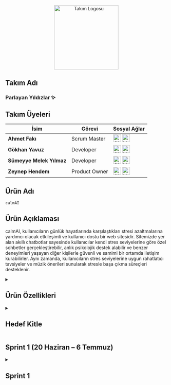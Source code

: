 <p align="center">
  <img src="assets/logo.png" alt="Takım Logosu" width="200" />
</p>

## Takım Adı
### Parlayan Yıldızlar ✨ </summary>

## Takım Üyeleri

| İsim                     | Görevi         | Sosyal Ağlar                                                                                                                       |
|--------------------------|----------------|------------------------------------------------------------------------------------------------------------------------------------|
| **Ahmet Fakı**           | Scrum Master   | <a href="https://github.com/ahmet-faki"><img src="assets/github-logo.png" alt="GitHub" width="24"/></a> <a href="https://www.linkedin.com/in/ahmetfaki/"><img src="assets/linkedin-logo.png" alt="LinkedIn" width="24"/></a>  |
| **Gökhan Yavuz**         | Developer      | <a href="https://github.com/GokhanYavuzz"><img src="assets/github-logo.png" alt="GitHub" width="24"/></a> <a href="https://www.linkedin.com/in/g%C3%B6khan-yavuz-835836280/"><img src="assets/linkedin-logo.png" alt="LinkedIn" width="24"/></a>  |
| **Sümeyye Melek Yılmaz** | Developer      | <a href="https://github.com/sumeyyemelekyilmaz"><img src="assets/github-logo.png" alt="GitHub" width="24"/></a> <a href="https://www.linkedin.com/in/smelekyilmaz/"><img src="assets/linkedin-logo.png" alt="LinkedIn" width="24"/></a>  |
| **Zeynep Hendem**        | Product Owner  | <a href="https://github.com/zeynephendem"><img src="assets/github-logo.png" alt="GitHub" width="24"/></a> <a href="https://www.linkedin.com/in/zeynephendem"><img src="assets/linkedin-logo.png" alt="LinkedIn" width="24"/></a>  |


## Ürün Adı
`calmAI`

## Ürün Açıklaması
calmAI, kullanıcıların günlük hayatlarında karşılaştıkları stresi azaltmalarına yardımcı olacak etkileşimli ve kullanıcı dostu bir web sitesidir. Sitemizde yer alan akıllı chatbotlar sayesinde kullanıcılar kendi stres seviyelerine göre özel sohbetler gerçekleştirebilir, anlık psikolojik destek alabilir ve benzer deneyimleri yaşayan diğer kişilerle güvenli ve samimi bir ortamda iletişim kurabilirler. Aynı zamanda, kullanıcıların stres seviyelerine uygun rahatlatıcı tavsiyeler ve müzik önerileri sunularak stresle başa çıkma süreçleri desteklenir.

<details>
  <summary><h2>Ürün Özellikleri</h2></summary>

- **Kişiselleştirilmiş Chatbot Sohbetleri:** Kullanıcılar, girişte yaptıkları kısa bir stres seviyesi değerlendirmesi sonrasında kendilerine en uygun sohbet botuyla eşleştirilir. Chatbotlar kullanıcının duygu durumuna duyarlı şekilde yapılandırılmış, motive edici, empatik ve yönlendirici yanıtlarla kullanıcıya eşlik eder. Sohbetler, bilgilendirici içerikler ve gevşeme tekniklerine dair önerilerle desteklenir.
  
- **Topluluk Sohbet Alanı:** Platform, kullanıcıların birbirleriyle anonim olarak sohbet edebilecekleri ve deneyimlerini paylaşabilecekleri bir topluluk alanı sunar. Bu bölümde kullanıcılar yalnız olmadıklarını hisseder, duygusal destek bulur ve başkalarının baş etme stratejilerinden ilham alabilir.
  
- **Özelleştirilmiş Tavsiyeler:** Kullanıcının stres seviyesi ve kişisel ilgi alanlarına göre sistem tarafından dinamik olarak sunulan içerikler, hem zihinsel hem de duygusal rahatlamayı destekleyecek şekilde çeşitlendirilmiştir. Bu kapsamda, anlık rahatlama sağlamaya yönelik yönlendirmeli nefes alma uygulamaları ve basit gevşeme yöntemleri içeren nefes egzersizleri sunulmaktadır. Kullanıcının içinde bulunduğu ruh hâline uygun olarak seçilen motive edici veya sakinleştirici içerikler arasında rahatlatıcı kısa yazılar ve alıntılar yer alır. Duygu durumunu dengelemeye yardımcı olacak şekilde hazırlanmış müzik listeleri ise lofi, doğa sesleri, klasik müzik, ambient ve soft pop gibi çeşitli kategorilerden oluşmaktadır. Ayrıca, kullanıcıların günlük yaşamlarında stres düzeylerini düzenli olarak azaltmalarını hedefleyen küçük ama etkili alışkanlık önerileri de platformda yer almaktadır. Bu öneriler arasında gün sonunda yürüyüş yapmak, dijital molalar vermek veya günlük tutmak gibi basit ama faydalı uygulamalar bulunmaktadır.

- **Gizlilik ve Güvenlik:** Kullanıcıların kişisel bilgileri toplanmaz. Sohbetler anonim olarak gerçekleştirilir ve tüm veri akışı kullanıcı gizliliğini koruyacak şekilde şifrelenir. Platform, güvenli bir deneyim sunmak üzere tasarlanmıştır.
  
- **Açık Kaynak Geliştirme:** calmAI, açık kaynaklı bir projedir. Yazılım geliştiriciler, tasarımcılar ve psikolojiye ilgi duyan katkıcılar, projeye GitHub üzerinden katkıda bulunabilir. Platformun sürdürülebilirliği ve gelişimi, topluluk desteğiyle ilerlemektedir.
  
</details>

<details>
<summary><h2>Hedef Kitle</h2></summary>

<p>calmAI, özellikle stresle baş etmede desteğe ihtiyaç duyan bireyleri hedeflemektedir. Yoğun iş temposuna sahip çalışanlar, sınav stresi yaşayan öğrenciler, günlük yaşamın baskılarıyla mücadele eden gençler ve yetişkinler, dijital yollarla duygusal rahatlama arayan herkes bu platformdan faydalanabilir. Teknolojiye aşina olan kullanıcıların yanı sıra sade ve sezgisel tasarımı sayesinde dijital deneyimi sınırlı olan bireyler için de erişilebilir bir yapı sunar. Kullanıcıların anonim olarak güvenli bir ortamda destek bulabilecekleri bu platform, herkesin kendi stres düzeyine uygun çözümlerle buluşmasını amaçlar.</p>

</details>


##  Sprint 1 (20 Haziran – 6 Temmuz)
<details>
  <summary><h2>Sprint 1</h2></summary>


###  Gerçekleştirilenler
- [x] Takım tanışması ve proje fikirleri beyin fırtınası
- [x] CalmAI proje fikrinin seçilmesi
- [x] Roller ve görev dağılımı yapılması
- [x] GitHub repository oluşturulması
- [x] Teknoloji yığını belirlenmesi (FastAPI, Jinja2, SQLite, OpenAI API)
- [x] Kullanıcı senaryoları planlandı
- [x] Toplantı notları ve ekran görüntüleri alındı

###  Henüz Yapılmayanlar
- [ ] Kodlama başlangıcı
- [ ] UI tasarımının oluşturulması
- [ ] Miro üzerinden dijital scrum panosu kurulması
- [ ] Prototip üretimi

---

##  Teknoloji Yığını

- Python (FastAPI)
- Jinja2 + HTML (Temel arayüz için)
- SQLite (Veri tabanı)
- OpenAI / LLM API
- Git & GitHub
- Miro (Scrum yönetimi için)
- Vercel veya Docker (Deployment planı)

---

##  Kullanıcı Senaryosu

> “Kendini bugün nasıl hissediyorsun?” sorusuyla kullanıcıya yaklaşan sistem, ruh hâlini analiz ederek yapay zekâ destekli empatik yanıtlar sunar. Geçmiş sohbetler veritabanında tutulur ve sistem, kullanıcıyla kurduğu geçmiş diyaloğu hatırlayabilir.

---

##  Yapılan Toplantılar

| Tarih | Başlık |
|-------|--------|
| 20 Haziran | Tanışma & Bootcamp Kuralları |
| 25 Haziran | Proje Fikri Geliştirme |
| 3 Temmuz | Roller ve Yol Haritası Belirleme |

---


##  Gelecek Planlar

| Sprint 2 Hedefleri |
|--------------------|
| Kodlama başlangıcı (API, veritabanı, HTML) |
| .env ve requirements dosyalarının oluşturulması |
| Temel chat arayüzünün hazırlanması |
| Miro görev panosunun aktif kullanımı |
| İlk demo ekranlarının sunulması |

---
